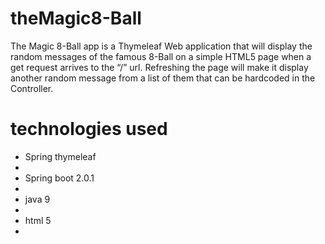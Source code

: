 # theMagic8-Ball
The Magic 8-Ball app is a Thymeleaf Web application that will display the random messages of the famous 8-Ball on a simple HTML5 page when a get request arrives to the “/” url. Refreshing the page will make it display another random message from a list of them that can be hardcoded in the Controller.
# technologies used
<ul>
<li>Spring thymeleaf <li>
<li>Spring boot 2.0.1 <li>
<li>java 9 <li>
<li>html 5 <li>
</ul>
